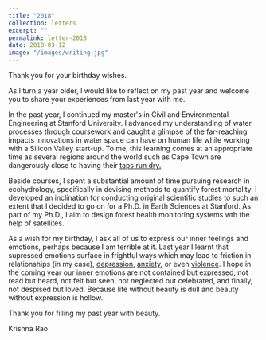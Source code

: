 ```yaml
---
title: "2018"
collection: letters
excerpt: ""
permalink: letter-2018
date: 2018-03-12
image: "/images/writing.jpg"
---
```


Thank you for your birthday wishes.

As I turn a year older, I would like to reflect on my past year and welcome you to share your experiences from last year with me.

In the past year, I continued my master's in Civil and Environmental Engineering at Stanford University. I advanced my understanding of water processes through coursework and caught a glimpse of the far-reaching impacts innovations in water space can have on human life while working with a Silicon Valley start-up. To me, this learning comes at an appropriate time as several regions around the world such as Cape Town are dangerously close to having their <a href="https://qz.com/africa/1215808/cape-town-drought-day-zero-pushed-to-july-when-water-runs-out/" target="_blank">taps run dry.</a>

Beside courses, I spent a substantial amount of time pursuing research in ecohydrology, specifically in devising methods to quantify forest mortality. I developed an inclination for conducting original scientific studies to such an extent that I decided to go on for a Ph.D. in Earth Sciences at Stanford. As part of my Ph.D., I aim to design forest health monitoring systems wth the help of satellites.

As a wish for my birthday, I ask all of us to express our inner feelings and emotions, perhaps because I am terrible at it. Last year I learnt that supressed emotions surface in frightful ways which may lead to friction in relationships (in my case), <a href="http://www.mariebuda.com/depression-and-emotional-suppression/" target="_blank">depression</a>,  <a href="https://healthland.time.com/2013/05/13/how-you-deal-with-your-emotions-can-influence-whether-you-have-anxiety/" target="_blank">anxiety</a>, or even <a href="https://www.nytimes.com/2018/02/21/opinion/boys-violence-shootings-guns.html" target="_blank">violence</a>. I hope in the coming year our inner emotions are not contained but expressed, not read but heard, not felt but seen, not neglected but celebrated, and finally, not despised but loved. Because life without beauty is dull and beauty without expression is hollow. 

Thank you for filling my past year with beauty. 

Krishna Rao
